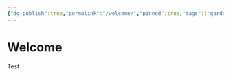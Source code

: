 ```yaml
---
{"dg-publish":true,"permalink":"/welcome/","pinned":true,"tags":["gardenEntry"],"created":"2024-11-25T16:41:00","updated":"2024-11-26T17:22"}
---
```


# Welcome

Test